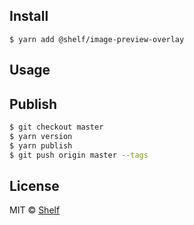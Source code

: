 ## Install

```
$ yarn add @shelf/image-preview-overlay
```

## Usage


## Publish

```sh
$ git checkout master
$ yarn version
$ yarn publish
$ git push origin master --tags
```

## License

MIT © [Shelf](https://shelf.io)
